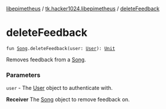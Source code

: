 [libepimetheus](../index.md) / [tk.hacker1024.libepimetheus](index.md) / [deleteFeedback](./delete-feedback.md)

# deleteFeedback

`fun `[`Song`](../tk.hacker1024.libepimetheus.data/-song/index.md)`.deleteFeedback(user: `[`User`](-user/index.md)`): `[`Unit`](https://kotlinlang.org/api/latest/jvm/stdlib/kotlin/-unit/index.html)

Removes feedback from a [Song](../tk.hacker1024.libepimetheus.data/-song/index.md).

### Parameters

`user` - The [User](-user/index.md) object to authenticate with.

**Receiver**
The [Song](../tk.hacker1024.libepimetheus.data/-song/index.md) object to remove feedback on.

